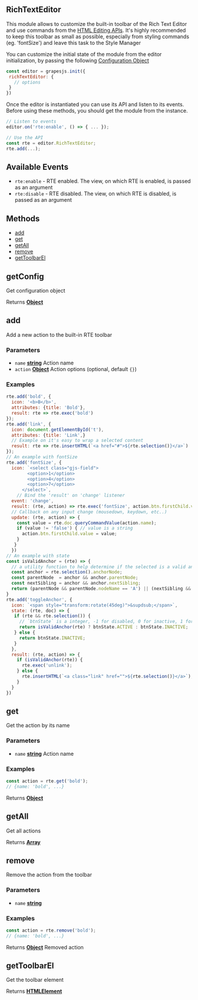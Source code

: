 <!-- Generated by documentation.js. Update this documentation by updating the source code. -->

## RichTextEditor

This module allows to customize the built-in toolbar of the Rich Text Editor and use commands from the [HTML Editing APIs][1].
It's highly recommended to keep this toolbar as small as possible, especially from styling commands (eg. 'fontSize') and leave this task to the Style Manager

You can customize the initial state of the module from the editor initialization, by passing the following [Configuration Object][2]

```js
const editor = grapesjs.init({
 richTextEditor: {
   // options
 }
})
```

Once the editor is instantiated you can use its API and listen to its events. Before using these methods, you should get the module from the instance.

```js
// Listen to events
editor.on('rte:enable', () => { ... });

// Use the API
const rte = editor.RichTextEditor;
rte.add(...);
```

## Available Events

*   `rte:enable` - RTE enabled. The view, on which RTE is enabled, is passed as an argument
*   `rte:disable` - RTE disabled. The view, on which RTE is disabled, is passed as an argument

## Methods

*   [add][3]
*   [get][4]
*   [getAll][5]
*   [remove][6]
*   [getToolbarEl][7]

## getConfig

Get configuration object

Returns **[Object][8]** 

## add

Add a new action to the built-in RTE toolbar

### Parameters

*   `name` **[string][9]** Action name
*   `action` **[Object][8]** Action options (optional, default `{}`)

### Examples

```javascript
rte.add('bold', {
  icon: '<b>B</b>',
  attributes: {title: 'Bold'},
  result: rte => rte.exec('bold')
});
rte.add('link', {
  icon: document.getElementById('t'),
  attributes: {title: 'Link',}
  // Example on it's easy to wrap a selected content
  result: rte => rte.insertHTML(`<a href="#">${rte.selection()}</a>`)
});
// An example with fontSize
rte.add('fontSize', {
  icon: `<select class="gjs-field">
        <option>1</option>
        <option>4</option>
        <option>7</option>
      </select>`,
    // Bind the 'result' on 'change' listener
  event: 'change',
  result: (rte, action) => rte.exec('fontSize', action.btn.firstChild.value),
  // Callback on any input change (mousedown, keydown, etc..)
  update: (rte, action) => {
    const value = rte.doc.queryCommandValue(action.name);
    if (value != 'false') { // value is a string
      action.btn.firstChild.value = value;
    }
   }
  })
// An example with state
const isValidAnchor = (rte) => {
  // a utility function to help determine if the selected is a valid anchor node
  const anchor = rte.selection().anchorNode;
  const parentNode  = anchor && anchor.parentNode;
  const nextSibling = anchor && anchor.nextSibling;
  return (parentNode && parentNode.nodeName == 'A') || (nextSibling && nextSibling.nodeName == 'A')
}
rte.add('toggleAnchor', {
  icon: `<span style="transform:rotate(45deg)">&supdsub;</span>`,
  state: (rte, doc) => {
   if (rte && rte.selection()) {
     // `btnState` is a integer, -1 for disabled, 0 for inactive, 1 for active
     return isValidAnchor(rte) ? btnState.ACTIVE : btnState.INACTIVE;
   } else {
     return btnState.INACTIVE;
   }
  },
  result: (rte, action) => {
    if (isValidAnchor(rte)) {
      rte.exec('unlink');
    } else {
      rte.insertHTML(`<a class="link" href="">${rte.selection()}</a>`);
    }
  }
})
```

## get

Get the action by its name

### Parameters

*   `name` **[string][9]** Action name

### Examples

```javascript
const action = rte.get('bold');
// {name: 'bold', ...}
```

Returns **[Object][8]** 

## getAll

Get all actions

Returns **[Array][10]** 

## remove

Remove the action from the toolbar

### Parameters

*   `name` **[string][9]** 

### Examples

```javascript
const action = rte.remove('bold');
// {name: 'bold', ...}
```

Returns **[Object][8]** Removed action

## getToolbarEl

Get the toolbar element

Returns **[HTMLElement][11]** 

[1]: https://developer.mozilla.org/en-US/docs/Web/API/Document/execCommand

[2]: https://github.com/artf/grapesjs/blob/master/src/rich_text_editor/config/config.ts

[3]: #add

[4]: #get

[5]: #getall

[6]: #remove

[7]: #gettoolbarel

[8]: https://developer.mozilla.org/docs/Web/JavaScript/Reference/Global_Objects/Object

[9]: https://developer.mozilla.org/docs/Web/JavaScript/Reference/Global_Objects/String

[10]: https://developer.mozilla.org/docs/Web/JavaScript/Reference/Global_Objects/Array

[11]: https://developer.mozilla.org/docs/Web/HTML/Element
